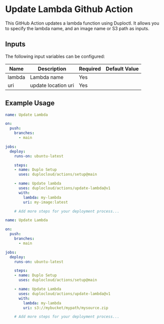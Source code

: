 # Update Lambda Github Action

This GitHub Action updates a lambda function using Duploctl. It allows you to specify the lambda name, and an image name or S3 path as inputs.

## Inputs

The following input variables can be configured:

| Name      | Description                | Required | Default Value |
|-----------|----------------------------|----------|---------------|
| lambda    | Lambda name                | Yes      |               |
| uri       | update location uri        | Yes      |               |


## Example Usage

```yaml
name: Update Lambda

on:
  push:
    branches:
      - main

jobs:
  deploy:
    runs-on: ubuntu-latest

    steps:
    - name: Duplo Setup
      uses: duplocloud/actions/setup@main

    - name: Update lambda
      uses: duplocloud/actions/update-lambda@v1
      with:
        lambda: my-lambda
        uri: my-image:latest

    # Add more steps for your deployment process...
```
```yaml
name: Update Lambda

on:
  push:
    branches:
      - main

jobs:
  deploy:
    runs-on: ubuntu-latest

    steps:
    - name: Duplo Setup
      uses: duplocloud/actions/setup@main

    - name: Update Lambda
      uses: duplocloud/actions/update-lambda@v1
      with:
        lambda: my-lambda
        uri: s3://mybucket/mypath/mysource.zip

    # Add more steps for your deployment process...
```

